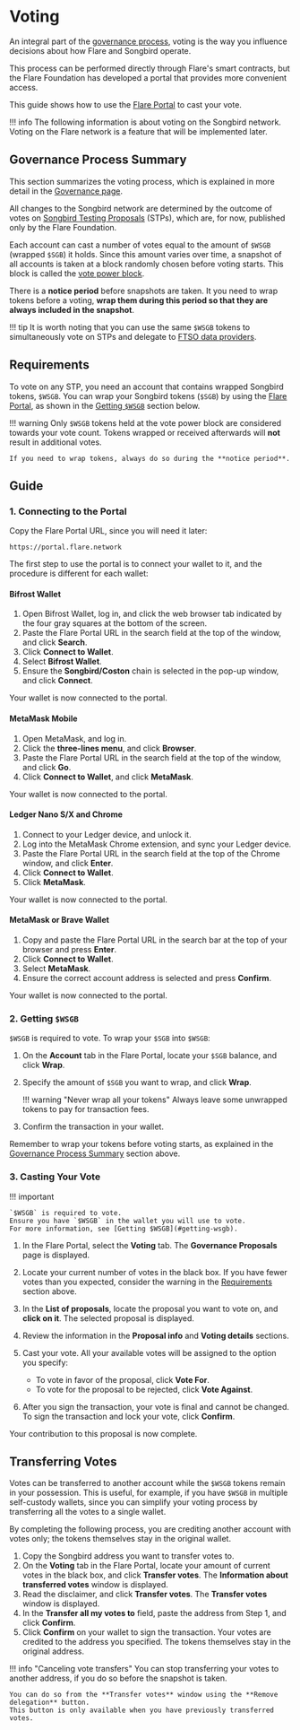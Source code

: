 # Voting

An integral part of the [governance process](../../tech/governance.md), voting is the way you influence decisions about how Flare and Songbird operate.

This process can be performed directly through Flare's smart contracts, but the Flare Foundation has developed a portal that provides more convenient access.

This guide shows how to use the [Flare Portal](https://portal.flare.network) to cast your vote.

!!! info
    The following information is about voting on the Songbird network. Voting on the Flare network is a feature that will be implemented later.

## Governance Process Summary

This section summarizes the voting process, which is explained in more detail in the [Governance page](../../tech/governance.md).

All changes to the Songbird network are determined by the outcome of votes on [Songbird Testing Proposals](../../tech/governance.md#STPs) (STPs), which are, for now, published only by the Flare Foundation.

Each account can cast a number of votes equal to the amount of `$WSGB` (wrapped `$SGB`) it holds.
Since this amount varies over time, a snapshot of all accounts is taken at a block randomly chosen before voting starts.
This block is called the [vote power block](../../tech/governance.md#the-vote-power-block).

There is a **notice period** before snapshots are taken.
It you need to wrap tokens before a voting, **wrap them during this period so that they are always included in the snapshot**.

!!! tip
    It is worth noting that you can use the same `$WSGB` tokens to simultaneously vote on STPs and delegate to [FTSO data providers](glossary.md#data_provider).

## Requirements

To vote on any STP, you need an account that contains wrapped Songbird tokens, `$WSGB`.
You can wrap your Songbird tokens (`$SGB`) by using the [Flare Portal](https://portal.flare.network), as shown in the [Getting `$WSGB`](#2-getting-wsgb) section below.

!!! warning
    Only `$WSGB` tokens held at the vote power block are considered towards your vote count.
    Tokens wrapped or received afterwards will **not** result in additional votes.

    If you need to wrap tokens, always do so during the **notice period**.

## Guide

### 1. Connecting to the Portal

Copy the Flare Portal URL, since you will need it later:

```text
https://portal.flare.network
```

The first step to use the portal is to connect your wallet to it, and the procedure is different for each wallet:

#### Bifrost Wallet

1. Open Bifrost Wallet, log in, and click the web browser tab indicated by the four gray squares at the bottom of the screen.
2. Paste the Flare Portal URL in the search field at the top of the window, and click **Search**.
3. Click **Connect to Wallet**.
4. Select **Bifrost Wallet**.
5. Ensure the **Songbird/Coston** chain is selected in the pop-up window, and click **Connect**.

Your wallet is now connected to the portal.

#### MetaMask Mobile

1. Open MetaMask, and log in.
2. Click the **three-lines menu**, and click **Browser**.
3. Paste the Flare Portal URL in the search field at the top of the window, and click **Go**.
4. Click **Connect to Wallet**, and click **MetaMask**.

Your wallet is now connected to the portal.

#### Ledger Nano S/X and Chrome

1. Connect to your Ledger device, and unlock it.
2. Log into the MetaMask Chrome extension, and sync your Ledger device.
3. Paste the Flare Portal URL in the search field at the top of the Chrome window, and click **Enter**.
4. Click **Connect to Wallet**.
5. Click **MetaMask**.

Your wallet is now connected to the portal.

#### MetaMask or Brave Wallet

1. Copy and paste the Flare Portal URL in the search bar at the top of your browser and press **Enter**.
2. Click **Connect to Wallet**.
3. Select **MetaMask**.
4. Ensure the correct account address is selected and press **Confirm**.

Your wallet is now connected to the portal.

### 2. Getting `$WSGB`

`$WSGB` is required to vote.
To wrap your `$SGB` into `$WSGB`:

1. On the **Account** tab in the Flare Portal, locate your `$SGB` balance, and click **Wrap**.
2. Specify the amount of `$SGB` you want to wrap, and click **Wrap**.

    !!! warning "Never wrap all your tokens"
        Always leave some unwrapped tokens to pay for transaction fees.

3. Confirm the transaction in your wallet.

Remember to wrap your tokens before voting starts, as explained in the [Governance Process Summary](#governance-process-summary) section above.

### 3. Casting Your Vote

!!! important

    `$WSGB` is required to vote.
    Ensure you have `$WSGB` in the wallet you will use to vote.
    For more information, see [Getting $WSGB](#getting-wsgb).

1. In the Flare Portal, select the **Voting** tab.
   The **Governance Proposals** page is displayed.
2. Locate your current number of votes in the black box.
   If you have fewer votes than you expected, consider the warning in the [Requirements](#requirements) section above.
3. In the **List of proposals**, locate the proposal you want to vote on, and **click on it**.
   The selected proposal is displayed.
4. Review the information in the **Proposal info** and **Voting details** sections.
5. Cast your vote.
   All your available votes will be assigned to the option you specify:

      * To vote in favor of the proposal, click **Vote For**.
      * To vote for the proposal to be rejected, click **Vote Against**.

6. After you sign the transaction, your vote is final and cannot be changed.
   To sign the transaction and lock your vote, click **Confirm**.

Your contribution to this proposal is now complete.

## Transferring Votes

Votes can be transferred to another account while the `$WSGB` tokens remain in your possession.
This is useful, for example, if you have `$WSGB` in multiple self-custody wallets, since you can simplify your voting process by transferring all the votes to a single wallet.

By completing the following process, you are crediting another account with votes only;
the tokens themselves stay in the original wallet.

1. Copy the Songbird address you want to transfer votes to.
2. On the **Voting** tab in the Flare Portal, locate your amount of current votes in the black box, and click **Transfer votes**.
   The **Information about transferred votes** window is displayed.
3. Read the disclaimer, and click **Transfer votes**.
   The **Transfer votes** window is displayed.
4. In the **Transfer all my votes to** field, paste the address from Step 1, and click **Confirm**.
5. Click **Confirm** on your wallet to sign the transaction.
   Your votes are credited to the address you specified.
   The tokens themselves stay in the original address.

!!! info "Canceling vote transfers"
    You can stop transferring your votes to another address, if you do so before the snapshot is taken.

    You can do so from the **Transfer votes** window using the **Remove delegation** button.
    This button is only available when you have previously transferred votes.
